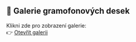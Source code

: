 ## 🎵 Galerie gramofonových desek

Klikni zde pro zobrazení galerie:  
👉 [Otevřít galerii](https://svetlonos76.github.io/gramofonove-desky/index.html)

